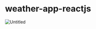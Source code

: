 # weather-app-reactjs

![Untitled](https://user-images.githubusercontent.com/9211533/110218232-66dc7580-7eb0-11eb-959c-577222fb96b3.png)
